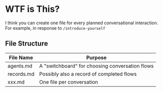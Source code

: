 # WTF is This?

I think you can create one file for every planned conversational interaction. For example, in response to `/introduce-yourself`

## File Structure

| File Name  | Purpose                                         |
| ---------- | ----------------------------------------------- |
| agents.md  | A "switchboard" for choosing conversation flows |
| records.md | Possibly also a record of completed flows       |
| xxx.md     | One file per conversation                       |
